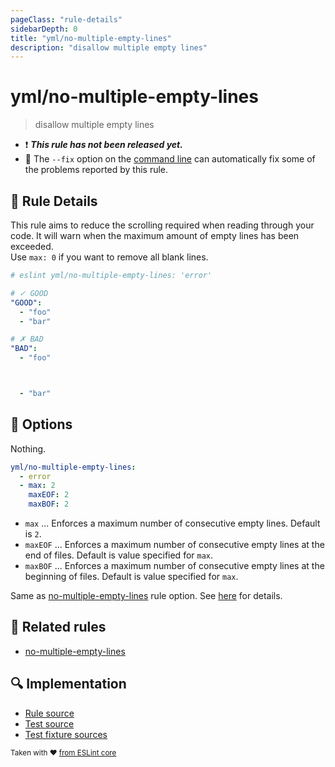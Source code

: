 ```yaml
---
pageClass: "rule-details"
sidebarDepth: 0
title: "yml/no-multiple-empty-lines"
description: "disallow multiple empty lines"
---
```

# yml/no-multiple-empty-lines

> disallow multiple empty lines

- :exclamation: <badge text="This rule has not been released yet." vertical="middle" type="error"> ***This rule has not been released yet.*** </badge>
- :wrench: The `--fix` option on the [command line](https://eslint.org/docs/user-guide/command-line-interface#fixing-problems) can automatically fix some of the problems reported by this rule.

## :book: Rule Details

This rule aims to reduce the scrolling required when reading through your code. It will warn when the maximum amount of empty lines has been exceeded.  
Use `max: 0` if you want to remove all blank lines.

<eslint-code-block fix>

<!-- eslint-skip -->

```yaml
# eslint yml/no-multiple-empty-lines: 'error'

# ✓ GOOD
"GOOD":
  - "foo"
  - "bar"

# ✗ BAD
"BAD":
  - "foo"



  - "bar"
```

</eslint-code-block>

## :wrench: Options

Nothing.

```yaml
yml/no-multiple-empty-lines:
  - error
  - max: 2
    maxEOF: 2
    maxBOF: 2
```

- `max` ... Enforces a maximum number of consecutive empty lines. Default is `2`.
- `maxEOF` ... Enforces a maximum number of consecutive empty lines at the end of files. Default is value specified for `max`.
- `maxBOF` ... Enforces a maximum number of consecutive empty lines at the beginning of files. Default is value specified for `max`.

Same as [no-multiple-empty-lines] rule option. See [here](https://eslint.org/docs/rules/no-multiple-empty-lines#options) for details. 

## :couple: Related rules

- [no-multiple-empty-lines]

[no-multiple-empty-lines]: https://eslint.org/docs/rules/no-multiple-empty-lines

## :mag: Implementation

- [Rule source](https://github.com/ota-meshi/eslint-plugin-yml/blob/master/src/rules/no-multiple-empty-lines.ts)
- [Test source](https://github.com/ota-meshi/eslint-plugin-yml/blob/master/tests/src/rules/no-multiple-empty-lines.ts)
- [Test fixture sources](https://github.com/ota-meshi/eslint-plugin-yml/tree/master/tests/fixtures/rules/no-multiple-empty-lines)

<sup>Taken with ❤️ [from ESLint core](https://eslint.org/docs/rules/no-multiple-empty-lines)</sup>
